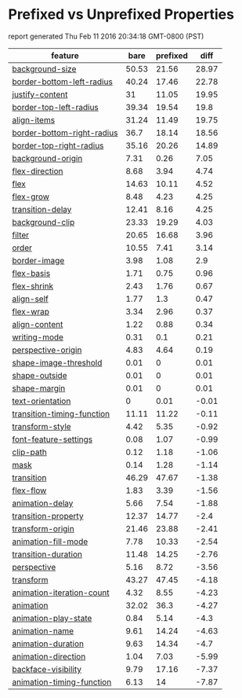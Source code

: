 # Prefixed vs Unprefixed Properties

report generated Thu Feb 11 2016 20:34:18 GMT-0800 (PST)

feature                    | bare  | prefixed | diff 
-------------------------- | ----- | -------- | -----
[background-size](https://www.chromestatus.com/data/timeline/csspopularity?bucket_id=33) | 50.53 | 21.56    | 28.97
[border-bottom-left-radius](https://www.chromestatus.com/data/timeline/csspopularity?bucket_id=37) | 40.24 | 17.46    | 22.78
[justify-content](https://www.chromestatus.com/data/timeline/csspopularity?bucket_id=240) | 31    | 11.05    | 19.95
[border-top-left-radius](https://www.chromestatus.com/data/timeline/csspopularity?bucket_id=62) | 39.34 | 19.54    | 19.8 
[align-items](https://www.chromestatus.com/data/timeline/csspopularity?bucket_id=231) | 31.24 | 11.49    | 19.75
[border-bottom-right-radius](https://www.chromestatus.com/data/timeline/csspopularity?bucket_id=38) | 36.7  | 18.14    | 18.56
[border-top-right-radius](https://www.chromestatus.com/data/timeline/csspopularity?bucket_id=63) | 35.16 | 20.26    | 14.89
[background-origin](https://www.chromestatus.com/data/timeline/csspopularity?bucket_id=26) | 7.31  | 0.26     | 7.05 
[flex-direction](https://www.chromestatus.com/data/timeline/csspopularity?bucket_id=235) | 8.68  | 3.94     | 4.74 
[flex](https://www.chromestatus.com/data/timeline/csspopularity?bucket_id=233) | 14.63 | 10.11    | 4.52 
[flex-grow](https://www.chromestatus.com/data/timeline/csspopularity?bucket_id=237) | 8.48  | 4.23     | 4.25 
[transition-delay](https://www.chromestatus.com/data/timeline/csspopularity?bucket_id=151) | 12.41 | 8.16     | 4.25 
[background-clip](https://www.chromestatus.com/data/timeline/csspopularity?bucket_id=23) | 23.33 | 19.29    | 4.03 
[filter](https://www.chromestatus.com/data/timeline/csspopularity?bucket_id=359) | 20.65 | 16.68    | 3.96 
[order](https://www.chromestatus.com/data/timeline/csspopularity?bucket_id=303) | 10.55 | 7.41     | 3.14 
[border-image](https://www.chromestatus.com/data/timeline/csspopularity?bucket_id=43) | 3.98  | 1.08     | 2.9  
[flex-basis](https://www.chromestatus.com/data/timeline/csspopularity?bucket_id=234) | 1.71  | 0.75     | 0.96 
[flex-shrink](https://www.chromestatus.com/data/timeline/csspopularity?bucket_id=238) | 2.43  | 1.76     | 0.67 
[align-self](https://www.chromestatus.com/data/timeline/csspopularity?bucket_id=232) | 1.77  | 1.3      | 0.47 
[flex-wrap](https://www.chromestatus.com/data/timeline/csspopularity?bucket_id=239) | 3.34  | 2.96     | 0.37 
[align-content](https://www.chromestatus.com/data/timeline/csspopularity?bucket_id=230) | 1.22  | 0.88     | 0.34 
[writing-mode](https://www.chromestatus.com/data/timeline/csspopularity?bucket_id=394) | 0.31  | 0.1      | 0.21 
[perspective-origin](https://www.chromestatus.com/data/timeline/csspopularity?bucket_id=450) | 4.83  | 4.64     | 0.19 
[shape-image-threshold](https://www.chromestatus.com/data/timeline/csspopularity?bucket_id=439) | 0.01  | 0        | 0.01 
[shape-outside](https://www.chromestatus.com/data/timeline/csspopularity?bucket_id=347) | 0.01  | 0        | 0.01 
[shape-margin](https://www.chromestatus.com/data/timeline/csspopularity?bucket_id=348) | 0.01  | 0        | 0.01 
[text-orientation](https://www.chromestatus.com/data/timeline/csspopularity?bucket_id=510) | 0     | 0.01     | -0.01
[transition-timing-function](https://www.chromestatus.com/data/timeline/csspopularity?bucket_id=154) | 11.11 | 11.22    | -0.11
[transform-style](https://www.chromestatus.com/data/timeline/csspopularity?bucket_id=448) | 4.42  | 5.35     | -0.92
[font-feature-settings](https://www.chromestatus.com/data/timeline/csspopularity?bucket_id=514) | 0.08  | 1.07     | -0.99
[clip-path](https://www.chromestatus.com/data/timeline/csspopularity?bucket_id=355) | 0.12  | 1.18     | -1.06
[mask](https://www.chromestatus.com/data/timeline/csspopularity?bucket_id=357) | 0.14  | 1.28     | -1.14
[transition](https://www.chromestatus.com/data/timeline/csspopularity?bucket_id=150) | 46.29 | 47.67    | -1.38
[flex-flow](https://www.chromestatus.com/data/timeline/csspopularity?bucket_id=236) | 1.83  | 3.39     | -1.56
[animation-delay](https://www.chromestatus.com/data/timeline/csspopularity?bucket_id=425) | 5.66  | 7.54     | -1.88
[transition-property](https://www.chromestatus.com/data/timeline/csspopularity?bucket_id=153) | 12.37 | 14.77    | -2.4 
[transform-origin](https://www.chromestatus.com/data/timeline/csspopularity?bucket_id=447) | 21.46 | 23.88    | -2.41
[animation-fill-mode](https://www.chromestatus.com/data/timeline/csspopularity?bucket_id=428) | 7.78  | 10.33    | -2.54
[transition-duration](https://www.chromestatus.com/data/timeline/csspopularity?bucket_id=152) | 11.48 | 14.25    | -2.76
[perspective](https://www.chromestatus.com/data/timeline/csspopularity?bucket_id=449) | 5.16  | 8.72     | -3.56
[transform](https://www.chromestatus.com/data/timeline/csspopularity?bucket_id=446) | 43.27 | 47.45    | -4.18
[animation-iteration-count](https://www.chromestatus.com/data/timeline/csspopularity?bucket_id=429) | 4.32  | 8.55     | -4.23
[animation](https://www.chromestatus.com/data/timeline/csspopularity?bucket_id=424) | 32.02 | 36.3     | -4.27
[animation-play-state](https://www.chromestatus.com/data/timeline/csspopularity?bucket_id=431) | 0.84  | 5.14     | -4.3 
[animation-name](https://www.chromestatus.com/data/timeline/csspopularity?bucket_id=430) | 9.61  | 14.24    | -4.63
[animation-duration](https://www.chromestatus.com/data/timeline/csspopularity?bucket_id=427) | 9.63  | 14.34    | -4.7 
[animation-direction](https://www.chromestatus.com/data/timeline/csspopularity?bucket_id=426) | 1.04  | 7.03     | -5.99
[backface-visibility](https://www.chromestatus.com/data/timeline/csspopularity?bucket_id=451) | 9.79  | 17.16    | -7.37
[animation-timing-function](https://www.chromestatus.com/data/timeline/csspopularity?bucket_id=432) | 6.13  | 14       | -7.87

